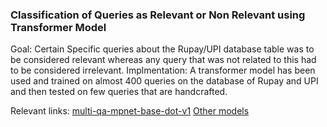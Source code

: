 ### Classification of Queries as Relevant or Non Relevant using Transformer Model
Goal: Certain Specific queries about the Rupay/UPI database table was to be considered relevant whereas any query that was not related to this had to be considered irrelevant.
Implmentation: A transformer model has been used and trained on almost 400 queries on the database of Rupay and UPI and then tested on few queries that are handcrafted.

Relevant links:
[multi-qa-mpnet-base-dot-v1](https://huggingface.co/sentence-transformers/multi-qa-mpnet-base-dot-v1)
[Other models](https://www.sbert.net/docs/sentence_transformer/pretrained_models.html)
